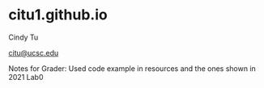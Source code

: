 # citu1.github.io
Cindy Tu

citu@ucsc.edu

Notes for Grader: Used code example in resources and the ones shown in 2021 Lab0 

